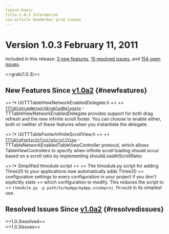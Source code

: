 ```yaml
---
layout:basic
title:1.0.3 Information
css:article headerbar grid issues
---
```


<div id="content">
<div class="fixed-width" markdown="1">

Version 1.0.3 February 11, 2011
===========================

Included in this release:
[3 new features](#newfeatures),
[15 resolved issues](#resolvedissues), and [154 open issues](#openissues).

<div>
>>grab(1.0.3)<<
</div>

New Features Since [v1.0a2](/roadmap/v1.0a2) {#newfeatures}
-------------------------

+> !* UI/TTTableViewNetworkEnabledDelegate.h
+> 
+> <a href="https://github.com/facebook/three20/blob/v1.0.3/src/Three20UI/Headers/TTTableViewNetworkEnabledDelegate.h">`TTTableViewNetworkEnabledDelegate`</a> - TTTableViewNetworkEnabledDelegate provides support for both drag refresh and the new infinite scroll footer. You can choose to enable either, both or neither of these features when you instantiate the delegate.

+> !* UI/TTTableFooterInfiniteScrollView.h
+> 
+> <a href="https://github.com/facebook/three20/blob/v1.0.3/src/Three20UI/Headers/TTTableFooterInfiniteScrollView.h">`TTTableFooterInfiniteScrollView`</a> - TTTableNetworkEnabledTableViewController protocol, which allows TableViewControllers to specify when infinite scroll loading should occur based on a scroll ratio by implementing shouldLoadAtScrollRatio:

+> !* Simplified ttmodule script
+> 
+> The ttmodule.py script for adding Three20 to your applications now automatically adds Three20
+> configuration settings to every configuration in your project if you don't explicitly state
+> which configuration to modify. This reduces the script to
+> `ttmodule.py -p path/to/myApp/myApp.xcodeproj Three20` in its simplest use.

Resolved Issues Since [v1.0a2](/roadmap/v1.0a2) {#resolvedissues}
----------------------------

<div>
>>1.0.3resolved<<
</div>

<div>
>>1.0.3issues<<
</div>

</div> <!-- .fixed-width -->
</div> <!-- #content -->
